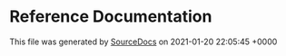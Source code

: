 # Reference Documentation

This file was generated by [SourceDocs](https://github.com/eneko/SourceDocs) on 2021-01-20 22:05:45 +0000
